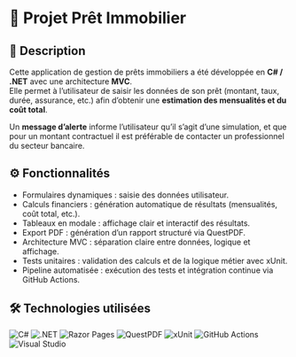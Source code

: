 # 🏦 Projet Prêt Immobilier

## 📌 Description
Cette application de gestion de prêts immobiliers a été développée en **C# / .NET** avec une architecture **MVC**.  
Elle permet à l’utilisateur de saisir les données de son prêt (montant, taux, durée, assurance, etc.) afin d’obtenir une **estimation des mensualités et du coût total**.  

Un **message d’alerte** informe l’utilisateur qu’il s’agit d’une simulation, et que pour un montant contractuel il est préférable de contacter un professionnel du secteur bancaire.

## ⚙️ Fonctionnalités
- Formulaires dynamiques : saisie des données utilisateur.
- Calculs financiers : génération automatique de résultats (mensualités, coût total, etc.).
- Tableaux en modale : affichage clair et interactif des résultats.
- Export PDF : génération d’un rapport structuré via QuestPDF.
- Architecture MVC : séparation claire entre données, logique et affichage.
- Tests unitaires : validation des calculs et de la logique métier avec xUnit.
- Pipeline automatisée : exécution des tests et intégration continue via GitHub Actions.

## 🛠️ Technologies utilisées
<p align="left">
  <img src="https://img.shields.io/badge/C%23-239120?style=for-the-badge&logo=csharp&logoColor=white" alt="C#" />
  <img src="https://img.shields.io/badge/.NET-512BD4?style=for-the-badge&logo=dotnet&logoColor=white" alt=".NET" />
  <img src="https://img.shields.io/badge/Razor%20Pages-512BD4?style=for-the-badge&logo=dotnet&logoColor=white" alt="Razor Pages" />
  <img src="https://img.shields.io/badge/QuestPDF-FF5733?style=for-the-badge&logo=adobeacrobatreader&logoColor=white" alt="QuestPDF" />
  <img src="https://img.shields.io/badge/xUnit-25A162?style=for-the-badge&logo=xunit&logoColor=white" alt="xUnit" />
  <img src="https://img.shields.io/badge/GitHub%20Actions-2088FF?style=for-the-badge&logo=githubactions&logoColor=white" alt="GitHub Actions" />
  <img src="https://img.shields.io/badge/Visual%20Studio-5C2D91?style=for-the-badge&logo=visualstudio&logoColor=white" alt="Visual Studio" /> 
</p>


